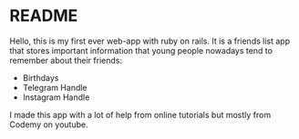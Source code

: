 # README

Hello, this is my first ever web-app with ruby on rails. It is a friends list app that stores
important information that young people nowadays tend to remember about their friends:
* Birthdays
* Telegram Handle
* Instagram Handle

I made this app with a lot of help from online tutorials but mostly from Codemy on youtube.
